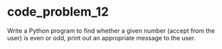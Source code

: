 # code_problem_12
Write a Python program to find whether a given number (accept from the user) is even or odd, print out an appropriate message to the user.

